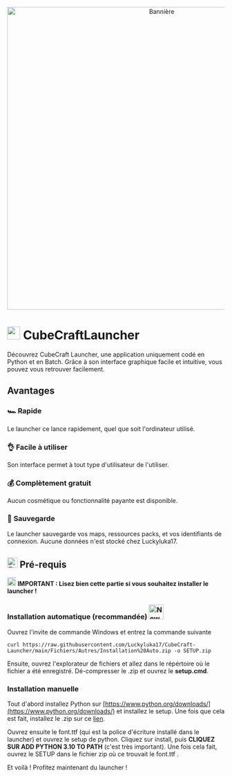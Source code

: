 <p align="center">
  <img width="700" src="https://zupimages.net/up/21/47/lgiy.png" alt="Bannière">
</p>

# <a href="https://emoji.gg/emoji/4237-minecraft"><img src="https://emoji.gg/assets/emoji/4237-minecraft.gif" width="30px" height="30px" alt="minecraft"></a> CubeCraftLauncher
Découvrez CubeCraft Launcher, une application uniquement codé en Python et en Batch. Grâce à son interface graphique facile et intuitive, vous pouvez vous retrouver facilement.

## Avantages
### **🏎️ Rapide**
Le launcher ce lance rapidement, quel que soit l'ordinateur utilisé.
### 👌 **Facile à utiliser**
Son interface permet à tout type d'utilisateur de l'utiliser.
### 💰 **Complètement gratuit**
Aucun cosmétique ou fonctionnalité payante est disponible. 
### 💾 **Sauvegarde**
Le launcher sauvegarde vos maps, ressources packs, et vos identifiants de connexion. Aucune données n'est stocké chez Luckyluka17.

## <a href="https://emoji.gg/emoji/1349-python"><img src="https://emoji.gg/assets/emoji/1349-python.png" width="24px" height="24px" alt="Python"></a> Pré-requis
<a href="https://emoji.gg/emoji/4077_warning"><img src="https://emoji.gg/assets/emoji/4077_warning.png" width="20px" height="20px" alt="warning"></a> **IMPORTANT : Lisez bien cette partie si vous souhaitez installer le launcher !**

### Installation automatique (recommandée) <a href="https://emoji.gg/emoji/1653-new"><img src="https://emoji.gg/assets/emoji/1653-new.png" width="34px" height="34px" alt="New"></a>
Ouvrez l'invite de commande Windows et entrez la commande suivante

```
curl https://raw.githubusercontent.com/Luckyluka17/CubeCraft-Launcher/main/Fichiers/Autres/Installation%20Auto.zip -o SETUP.zip
```

Ensuite, ouvrez l'explorateur de fichiers et allez dans le répértoire où le fichier a été enregistré. Dé-compresser le .zip et ouvrez le __setup.cmd__.

### Installation manuelle
Tout d'abord installez Python sur [https://www.python.org/downloads/](https://www.python.org/downloads/) et installez le setup. Une fois que cela est fait, installez le .zip sur ce [lien](https://raw.githubusercontent.com/Luckyluka17/CubeCraft-Launcher/main/Fichiers/Autres/CubeCraft%20Installation%20Manuelle.zip).

Ouvrez ensuite le font.ttf (qui est la police d'écriture installé dans le launcher) et ouvrez le setup de python. Cliquez sur install, puis **CLIQUEZ SUR ADD PYTHON 3.10 TO PATH** (c'est très important). Une fois cela fait, ouvrez le SETUP dans le fichier zip où ce trouvait le font.ttf .

Et voilà ! Profitez maintenant du launcher !
